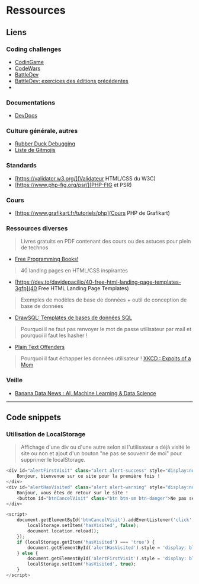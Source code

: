 # Ressources

## Liens

### Coding challenges
- [CodinGame](https://www.codingame.com/home)
- [CodeWars](https://www.codewars.com)
- [BattleDev](https://battledev.blogdumoderateur.com/)
- [BattleDev: exercices des éditions précédentes](https://github.com/javascriptdezero/BattleDev-vscode)
- 

### Documentations
- [DevDocs](https://devdocs.io/)

### Culture générale, autres
- [Rubber Duck Debugging](https://en.wikipedia.org/wiki/Rubber_duck_debugging)
- [Liste de Gitmojis](https://gitmoji.carloscuesta.me/)
### Standards
- [https://validator.w3.org/](Validateur HTML/CSS du W3C)
- [https://www.php-fig.org/psr/](PHP-FIG et PSR)

### Cours
- [https://www.grafikart.fr/tutoriels/php](Cours PHP de Grafikart)

### Ressources diverses
> Livres gratuits en PDF contenant des cours ou des astuces pour plein de technos
- [Free Programming Books!](https://books.goalkicker.com/)

> 40 landing pages en HTML/CSS inspirantes
- [https://dev.to/davidepacilio/40-free-html-landing-page-templates-3gfp](40 Free HTML Landing Page Templates)

> Exemples de modèles de base de données + outil de conception de base de données
- [DrawSQL: Templates de bases de données SQL](https://drawsql.app/templates)

> Pourquoi il ne faut pas renvoyer le mot de passe utilisateur par mail et pourquoi il faut les hasher !
- [Plain Text Offenders](https://plaintextoffenders.com/faq/devs)

> Pourquoi il faut échapper les données utilisateur !
> [XKCD : Expoits of a Mom](https://xkcd.com/327/)




### Veille
- [Banana Data News : AI, Machine Learning & Data Science](https://banana-data.com/)
---
## Code snippets

### Utilisation de LocalStorage
> Affichage d'une div ou d'une autre selon si l'utilisateur a déjà visité le site ou non et ajout d'un bouton "ne pas se souvenir de moi" pour supprimer le localStorage.

```php
<div id="alertFirstVisit" class="alert alert-success" style="display:none">
    Bonjour, bienvenue sur ce site pour la première fois !
</div>
<div id="alertHasVisited" class="alert alert-warning" style="display:none">
    Bonjour, vous êtes de retour sur le site !
    <button id="btnCancelVisit" class="btn btn-sm btn-danger">Ne pas se souvenir de moi !</button>
</div>

<script>
    document.getElementById('btnCancelVisit').addEventListener('click', function() {
        localStorage.setItem('hasVisited', false);
        document.location.reload();
    });
    if (localStorage.getItem('hasVisited') === 'true') {
        document.getElementById('alertHasVisited').style = 'display: block';
    } else {
        document.getElementById('alertFirstVisit').style = 'display: block';
        localStorage.setItem('hasVisited', true);
    }
</script>
```